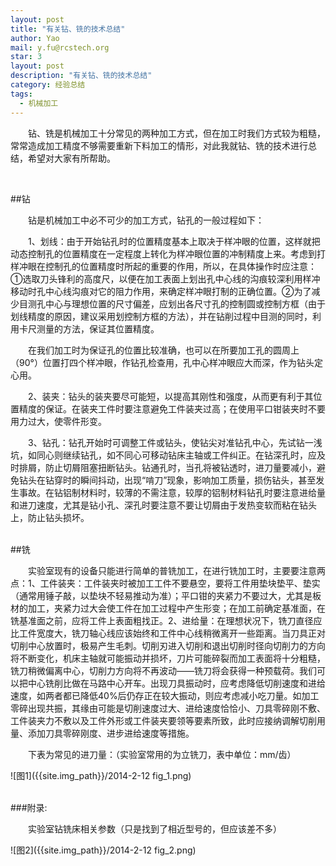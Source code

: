 ```yaml
---
layout: post
title: "有关钻、铣的技术总结"
author: Yao
mail: y.fu@rcstech.org
star: 3
layout: post
description: "有关钻、铣的技术总结"
category: 经验总结
tags: 
  - 机械加工
---
```


　　钻、铣是机械加工十分常见的两种加工方式，但在加工时我们方式较为粗糙，常常造成加工精度不够需要重新下料加工的情形，对此我就钻、铣的技术进行总结，希望对大家有所帮助。

<!--more-->
<br>

##钻

　　钻是机械加工中必不可少的加工方式，钻孔的一般过程如下：

　　1、划线：由于开始钻孔时的位置精度基本上取决于样冲眼的位置，这样就把动态控制孔的位置精度在一定程度上转化为样冲眼位置的冲制精度上来。考虑到打样冲眼在控制孔的位置精度时所起的重要的作用，所以，在具体操作时应注意：①选取刀头锋利的高度尺，以便在加工表面上划出孔中心线的沟痕较深利用样冲移动时孔中心线沟痕对它的阻力作用，来确定样冲眼打制的正确位置。②为了减少目测孔中心与理想位置的尺寸偏差，应划出各尺寸孔的控制圆或控制方框（由于划线精度的原因，建议采用划控制方框的方法），并在钻削过程中目测的同时，利用卡尺测量的方法，保证其位置精度。

　　在我们加工时为保证孔的位置比较准确，也可以在所要加工孔的圆周上（90°）位置打四个样冲眼，作钻孔检查用，孔中心样冲眼应大而深，作为钻头定心用。

　　2、装夹：钻头的装夹要尽可能短，以提高其刚性和强度，从而更有利于其位置精度的保证。在装夹工件时要注意避免工件装夹过高；在使用平口钳装夹时不要用力过大，使零件形变。

　　3、钻孔：钻孔开始时可调整工件或钻头，使钻尖对准钻孔中心，先试钻一浅坑，如同心则继续钻孔，如不同心可移动钻床主轴或工件纠正。在钻深孔时，应及时排屑，防止切屑阻塞扭断钻头。钻通孔时，当孔将被钻透时，进刀量要减小，避免钻头在钻穿时的瞬间抖动，出现“啃刀”现象，影响加工质量，损伤钻头，甚至发生事故。在钻铝制材料时，较薄的不需注意，较厚的铝制材料钻孔时要注意进给量和进刀速度，尤其是钻小孔、深孔时要注意不要让切屑由于发热变软而粘在钻头上，防止钻头损坏。
<br>
<br>

##铣

　　实验室现有的设备只能进行简单的普铣加工，在进行铣加工时，主要要注意两点：1、工件装夹：工件装夹时被加工工件不要悬空，要将工件用垫块垫平、垫实（通常用锤子敲，以垫块不轻易推动为准）；平口钳的夹紧力不要过大，尤其是板材的加工，夹紧力过大会使工件在加工过程中产生形变；在加工前确定基准面，在铣基准面之前，应将工件上表面粗找正。2、进给量：在理想状况下，铣刀直径应比工件宽度大，铣刀轴心线应该始终和工件中心线稍微离开一些距离。当刀具正对切削中心放置时，极易产生毛刺。切削刃进入切削和退出切削时径向切削力的方向将不断变化，机床主轴就可能振动并损坏，刀片可能碎裂而加工表面将十分粗糙，铣刀稍微偏离中心，切削力方向将不再波动——铣刀将会获得一种预载荷。我们可以把中心铣削比做在马路中心开车。出现刀具振动时，应考虑降低切削速度和进给速度，如两者都已降低40%后仍存正在较大振动，则应考虑减小吃刀量。如加工零碎出现共振，其缘由可能是切削速度过大、进给速度恰恰小、刀具零碎刚不敷、工件装夹力不敷以及工件外形或工件装夹要领等要素所致，此时应接纳调解切削用量、添加刀具零碎刚度、进步进给速度等措施。

　　下表为常见的进刀量：（实验室常用的为立铣刀，表中单位：mm/齿）

![图1]({{site.img_path}}/2014-2-12 fig_1.png)
<br>
<br>

###附录:

　　实验室钻铣床相关参数（只是找到了相近型号的，但应该差不多）

![图2]({{site.img_path}}/2014-2-12 fig_2.png)
<br>
